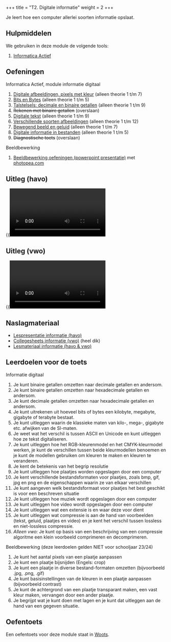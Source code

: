+++
title = "T2. Digitale informatie"
weight = 2
+++

Je leert hoe een computer allerlei soorten informatie opslaat.
<!--more-->

## Hulpmiddelen
We gebruiken in deze module de volgende tools:
1. [Informatica Actief](/tools/ia/)

## Oefeningen
Informatica Actief, module informatie digitaal
1. [Digitale afbeeldingen, pixels met kleur](https://moodle.informatica-actief.nl/course/view.php?id=742#section-4) (alleen theorie 1 t/m 7)
2. [Bits en Bytes](https://moodle.informatica-actief.nl/course/view.php?id=742#section-5) (alleen theorie 1 t/m 5)
3. [Talstelsels: decimale en binaire getallen](https://moodle.informatica-actief.nl/course/view.php?id=742#section-6) (alleen theorie 1 t/m 9)
4. ~~Rekenen met binaire getallen~~ (overslaan)
5. [Digitale tekst](https://moodle.informatica-actief.nl/course/view.php?id=742#section-8) (alleen theorie 1 t/m 9)
6. [Verschillende soorten afbeeldingen](https://moodle.informatica-actief.nl/course/view.php?id=742#section-9) (alleen theorie 1 t/m 12)
7. [Bewegend beeld en geluid](https://moodle.informatica-actief.nl/course/view.php?id=742#section-10) (alleen theorie 1 t/m 7)
8. [Digitale informatie in bestanden](https://moodle.informatica-actief.nl/course/view.php?id=742#section-11) (alleen theorie 1 t/m 5)
9. ~~Diagnostische toets~~ (overslaan)

Beeldbewerking
1. [Beeldbewerking oefeningen (powerpoint presentatie)](informatie_lespresentatie_beeldbewerking.pptx) met [photopea.com](https://photopea.com)

## Uitleg (havo)

{{<video id="PLpTljPS--R5A9aLTfJz1RvxnqZHaPWpK8">}}
  
## Uitleg (vwo)

{{<video id="PLpTljPS--R5BGpGmJHk7W6InW5uclScIp">}}

## Naslagmateriaal

- [Lespresentatie informatie (havo)](Lespresentatie-informatie-havo.pptx)
- [Collegesheets informatie (vwo)](Collegesheets-informatie-vwo.pptx) (heel dik)
- [Lesmateriaal informatie (havo & vwo)](Lesmateriaal-Informatie-(T2).zip)

 
## Leerdoelen voor de toets
Informatie digitaal
1.	Je kunt binaire getallen omzetten naar decimale getallen en andersom.
2.	Je kunt binaire getallen omzetten naar hexadecimale getallen en andersom.
3.	Je kunt decimale getallen omzetten naar hexadecimale getallen en andersom.
4.	Je kunt uitrekenen uit hoeveel bits of bytes een kilobyte, megabyte, gigabyte of terabyte bestaat.
5.	Je kunt uitleggen waarin de klassieke maten van kilo-, mega-, gigabyte etc. afwijken van de SI-maten.
6.	Je weet wat het verschil is tussen ASCII en Unicode en kunt uitleggen hoe ze tekst digitaliseren.
7.	Je kunt uitleggen hoe het RGB-kleurenmodel en het CMYK-kleurmodel werken, je kunt de verschillen tussen beide kleurmodellen benoemen en je kunt de modellen gebruiken om kleuren te maken en kleuren te veranderen.
8.	Je kent de betekenis van het begrip resolutie
9.	Je kunt uitleggen hoe plaatjes worden opgeslagen door een computer
10.	Je kent verschillende bestandsformaten voor plaatjes, zoals bmp, gif, jpg en png en de eigenschappen waarin ze van elkaar verschillen
11.	Je kunt aangeven welk bestandsformaat voor plaatjes het best geschikt is voor een beschreven situatie
12.	Je kunt uitleggen hoe muziek wordt opgeslagen door een computer
13.	Je kunt uitleggen hoe video wordt opgeslagen door een computer
14.	Je kunt uitleggen wat een extensie is en waar deze voor dient
15.	Je kunt uitleggen wat compressie is aan de hand van voorbeelden (tekst, geluid, plaatjes en video) en je kent het verschil tussen lossless en niet-lossless compressie.
16.	<em>Alleen vwo:</em> Je kunt op basis van een beschrijving van een compressie algoritme een klein voorbeeld comprimeren en decomprimeren. 

Beeldbewerking (deze leerdoelen gelden NIET voor schooljaar 23/24)
1. Je kunt het aantal pixels van een plaatje aanpassen
2. Je kunt een plaatje bijsnijden (Engels: crop)
3. Je kunt een plaatje in diverse bestand-formaten omzetten (bijvoorbeeld .jpg, .png, .gif)
4. Je kunt basisinstellingen van de kleuren in een plaatje aanpassen (bijvoorbeeld contrast)
5. Je kunt de achtergrond van een plaatje transparant maken, een vast kleur maken, vervangen door een ander plaatje.
6. Je begrijpt wat je kunt doen met lagen en je kunt dat uitleggen aan de hand van een gegeven situatie.

## Oefentoets
Een oefentoets voor deze module staat in [Woots](https://app.woots.nl).
